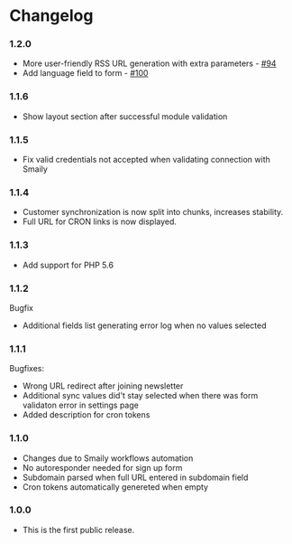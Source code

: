 # Changelog

### 1.2.0

- More user-friendly RSS URL generation with extra parameters - [#94](https://github.com/sendsmaily/smaily-opencart-module/pull/94)
- Add language field to form - [#100](https://github.com/sendsmaily/smaily-opencart-module/issues/100)

### 1.1.6

- Show layout section after successful module validation

### 1.1.5

- Fix valid credentials not accepted when validating connection with Smaily

### 1.1.4

- Customer synchronization is now split into chunks, increases stability.
- Full URL for CRON links is now displayed.

### 1.1.3

- Add support for PHP 5.6

### 1.1.2

Bugfix

- Additional fields list generating error log when no values selected

### 1.1.1

Bugfixes:

- Wrong URL redirect after joining newsletter
- Additional sync values did't stay selected when there was form validaton error in settings page
- Added description for cron tokens

### 1.1.0

- Changes due to Smaily workflows automation
- No autoresponder needed for sign up form
- Subdomain parsed when full URL entered in subdomain field
- Cron tokens automatically genereted when empty

### 1.0.0

- This is the first public release.
